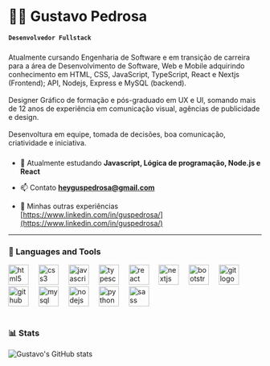 # 🧑‍💻 Gustavo Pedrosa

**`Desenvolvedor Fullstack`**

###

<p align="left">Atualmente cursando Engenharia de Software e em transição de carreira para a área de Desenvolvimento de Software, Web e Mobile adquirindo conhecimento em HTML, CSS, JavaScript, TypeScript, React e Nextjs (Frontend); API, Nodejs, Express e MySQL (backend).<br><br>Designer Gráfico de formação e pós-graduado em UX e UI, somando mais de 12 anos de experiência em comunicação visual, agências de publicidade e design.<br><br>Desenvoltura em equipe, tomada de decisões, boa comunicação, criatividade e iniciativa.</p>

###

- 🌱 Atualmente estudando **Javascript, Lógica de programação, Node.js e React**

- 📫 Contato **heyguspedrosa@gmail.com**

- 📄 Minhas outras experiências [https://www.linkedin.com/in/guspedrosa/](https://www.linkedin.com/in/guspedrosa/)

---

### 🧰 Languages and Tools

<div align="left">
  <img src="https://cdn.jsdelivr.net/gh/devicons/devicon/icons/html5/html5-original.svg" height="40" alt="html5 logo"  />
  <img width="12" />
  <img src="https://cdn.jsdelivr.net/gh/devicons/devicon/icons/css3/css3-original.svg" height="40" alt="css3 logo"  />
  <img width="12" />
  <img src="https://cdn.jsdelivr.net/gh/devicons/devicon/icons/javascript/javascript-original.svg" height="40" alt="javascript logo"  />
  <img width="12" />
  <img src="https://cdn.jsdelivr.net/gh/devicons/devicon/icons/typescript/typescript-original.svg" height="40" alt="typescript logo"  />
  <img width="12" />
  <img src="https://cdn.jsdelivr.net/gh/devicons/devicon/icons/react/react-original.svg" height="40" alt="react logo"  />
  <img width="12" />
  <img src="https://cdn.jsdelivr.net/gh/devicons/devicon/icons/nextjs/nextjs-original.svg" height="40" alt="nextjs logo"  />
  <img width="12" />
  <img src="https://cdn.jsdelivr.net/gh/devicons/devicon/icons/bootstrap/bootstrap-original.svg" height="40" alt="bootstrap logo"  />
  <img width="12" />
  <img src="https://cdn.jsdelivr.net/gh/devicons/devicon/icons/git/git-original.svg" height="40" alt="git logo"  />
  <img width="12" />
  <img src="https://cdn.jsdelivr.net/gh/devicons/devicon/icons/github/github-original.svg" height="40" alt="github logo"  />
  <img width="12" />
  <img src="https://cdn.jsdelivr.net/gh/devicons/devicon/icons/mysql/mysql-original.svg" height="40" alt="mysql logo"  />
  <img width="12" />
  <img src="https://cdn.jsdelivr.net/gh/devicons/devicon/icons/nodejs/nodejs-original.svg" height="40" alt="nodejs logo"  />
  <img width="12" />
  <img src="https://cdn.jsdelivr.net/gh/devicons/devicon/icons/python/python-original.svg" height="40" alt="python logo"  />
  <img width="12" />
  <img src="https://cdn.jsdelivr.net/gh/devicons/devicon/icons/sass/sass-original.svg" height="40" alt="sass logo"  />
  <img width="12" />
</div>

#

### 📊 Stats

![Gustavo's GitHub stats](https://github-readme-stats.vercel.app/api?username=heyguspedrosa&show_icons=true&theme=gruvbox)

<!-- ![GitHub Streak](https://streak-stats.demolab.com?user=heyguspedrosa&theme=gruvbox&border_radius=4.5) -->

###
